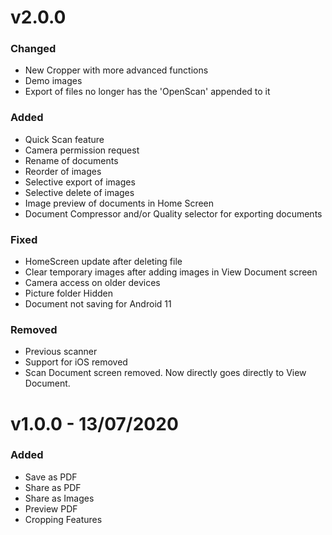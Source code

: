 # v2.0.0
### Changed
- New Cropper with more advanced functions
- Demo images
- Export of files no longer has the 'OpenScan' appended to it

### Added
- Quick Scan feature
- Camera permission request
- Rename of documents
- Reorder of images
- Selective export of images
- Selective delete of images
- Image preview of documents in Home Screen
- Document Compressor and/or Quality selector for exporting documents 

### Fixed
- HomeScreen update after deleting file
- Clear temporary images after adding images in View Document screen
- Camera access on older devices
- Picture folder Hidden
- Document not saving for Android 11

### Removed
- Previous scanner
- Support for iOS removed
- Scan Document screen removed. Now directly goes directly to View Document.

# v1.0.0 - 13/07/2020
### Added
- Save as PDF
- Share as PDF
- Share as Images
- Preview PDF
- Cropping Features